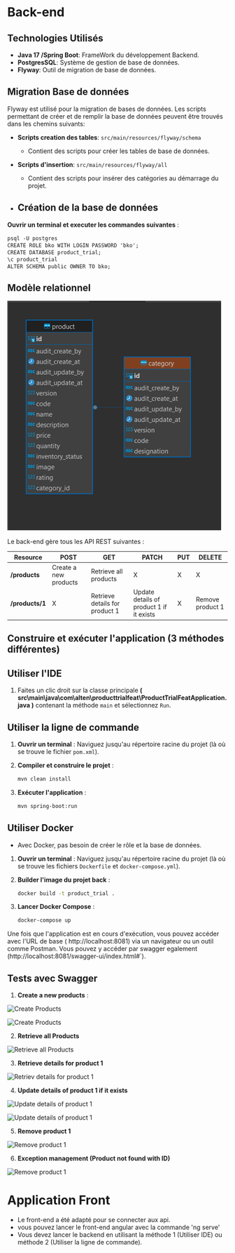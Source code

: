 # Back-end

## Technologies Utilisés

- **Java 17 /Spring Boot**: FrameWork du développement Backend.
- **PostgresSQL**: Système de gestion de base de données.
- **Flyway**: Outil de migration de base de données.

## Migration Base de données

Flyway est utilisé pour la migration de bases de données.
Les scripts permettant de créer et de remplir la base de données peuvent être trouvés dans les chemins suivants:

- **Scripts creation des tables**: `src/main/resources/flyway/schema`
    - Contient des scripts pour créer les tables de base de données.

- **Scripts d'insertion**: `src/main/resources/flyway/all`
    - Contient des scripts pour insérer des catégories au démarrage du projet.

- ## Création de la base de données
 **Ouvrir un terminal et executer les commandes suivantes** :

    psql -U postgres
    CREATE ROLE bko WITH LOGIN PASSWORD 'bko';
    CREATE DATABASE product_trial;
    \c product_trial
    ALTER SCHEMA public OWNER TO bko;


## Modèle relationnel

![Modèle Relationnel](imagesReadme/modeleRelationel.PNG)

Le back-end gère tous les API REST suivantes : 

| Resource           | POST                  | GET                            | PATCH                                    | PUT | DELETE           |
| ------------------ | --------------------- | ------------------------------ | ---------------------------------------- | --- | ---------------- |
| **/products**      | Create a new products | Retrieve all products          | X                                        | X   |     X            |
| **/products/1**    | X                     | Retrieve details for product 1 | Update details of product 1 if it exists | X   | Remove product 1 |


## Construire et exécuter l'application  (3 méthodes différentes)

## Utiliser l'IDE

1. Faites un clic droit sur la classe principale **( src\main\java\com\alten\producttrialfeat\ProductTrialFeatApplication.java )** contenant la méthode `main` et sélectionnez `Run`.

## Utiliser la ligne de commande
1. **Ouvrir un terminal** : 
    Naviguez jusqu'au répertoire racine du projet (là où se trouve le fichier `pom.xml`).

2. **Compiler et construire le projet** :
   ```sh
   mvn clean install

3. **Exécuter l'application** :
   ```sh
   mvn spring-boot:run

## Utiliser Docker

- Avec Docker, pas besoin de créer le rôle et la base de données.


1. **Ouvrir un terminal** :
   Naviguez jusqu'au répertoire racine du projet (là où se trouve les fichiers `Dockerfile` et `docker-compose.yml`).

2. **Builder l'image du projet back** :
   ```sh
   docker build -t product_trial .
3. **Lancer Docker Compose** :
   ```sh
   docker-compose up


Une fois que l'application est en cours d'exécution, 
vous pouvez accéder avec l'URL de base ( http://localhost:8081) via un navigateur ou un outil comme Postman. 
Vous pouvez y accéder par swagger egalement (http://localhost:8081/swagger-ui/index.html#`).


## Tests avec Swagger

1. **Create a new products** :

![Create Products](imagesReadme/CreateProduct.PNG)

![Create Products](imagesReadme/CreateProductResponse.PNG)


2. **Retrieve all Products**


![Retrieve all Products](imagesReadme/GetAllProducts.PNG)


3. **Retrieve details for product 1**


![Retriev details for product 1](imagesReadme/retrieveById.PNG)


4. **Update details of product 1 if it exists**


![Update details of product 1](imagesReadme/updateProductsbyId.PNG)

![Update details of product 1](imagesReadme/updateByIdResponse.PNG)


5. **Remove product 1**


![Remove product 1](imagesReadme/deleteById.PNG)

6. **Exception management (Product not found with ID)**


![Remove product 1](imagesReadme/GetByIdNotExist.PNG)


# Application Front

 - Le front-end a été adapté pour se connecter aux api.
 - vous pouvez lancer le front-end angular avec la commande 'ng serve'
 - Vous devez lancer le backend en utilisant la méthode 1 (Utiliser IDE) ou méthode 2 (Utiliser la ligne de commande).
